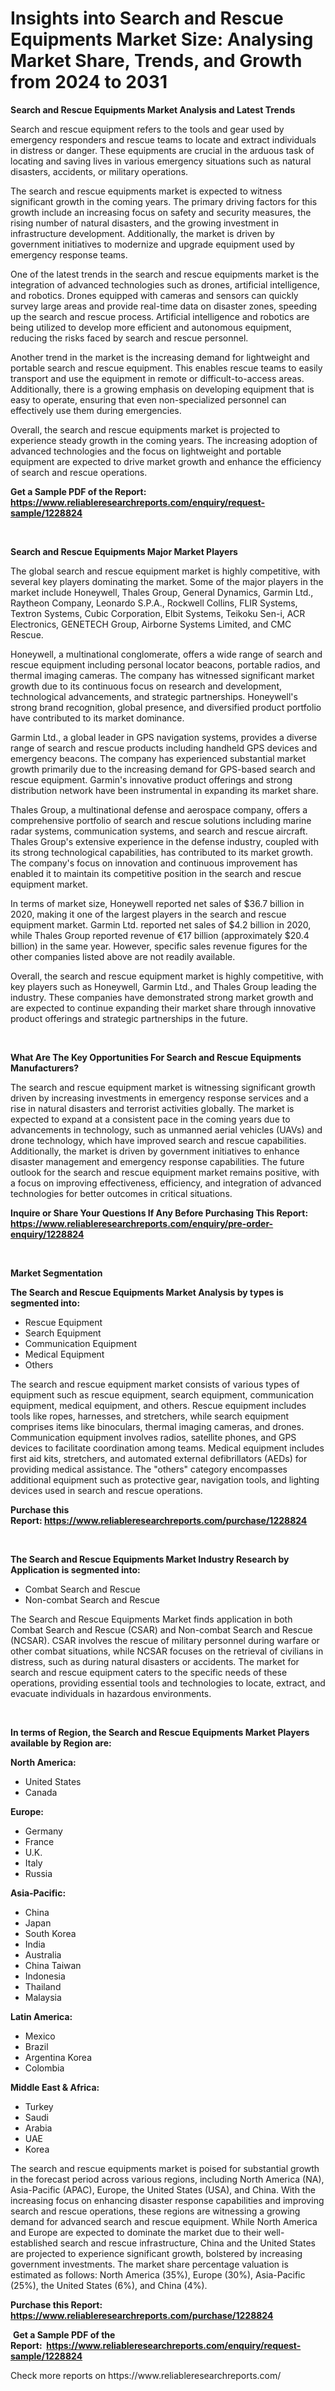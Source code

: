 <p><h1>Insights into Search and Rescue Equipments Market Size: Analysing Market Share, Trends, and Growth from 2024 to 2031</h1></p><p><strong>Search and Rescue Equipments Market Analysis and Latest Trends</strong></p>
<p><p>Search and rescue equipment refers to the tools and gear used by emergency responders and rescue teams to locate and extract individuals in distress or danger. These equipments are crucial in the arduous task of locating and saving lives in various emergency situations such as natural disasters, accidents, or military operations.</p><p>The search and rescue equipments market is expected to witness significant growth in the coming years. The primary driving factors for this growth include an increasing focus on safety and security measures, the rising number of natural disasters, and the growing investment in infrastructure development. Additionally, the market is driven by government initiatives to modernize and upgrade equipment used by emergency response teams.</p><p>One of the latest trends in the search and rescue equipments market is the integration of advanced technologies such as drones, artificial intelligence, and robotics. Drones equipped with cameras and sensors can quickly survey large areas and provide real-time data on disaster zones, speeding up the search and rescue process. Artificial intelligence and robotics are being utilized to develop more efficient and autonomous equipment, reducing the risks faced by search and rescue personnel.</p><p>Another trend in the market is the increasing demand for lightweight and portable search and rescue equipment. This enables rescue teams to easily transport and use the equipment in remote or difficult-to-access areas. Additionally, there is a growing emphasis on developing equipment that is easy to operate, ensuring that even non-specialized personnel can effectively use them during emergencies.</p><p>Overall, the search and rescue equipments market is projected to experience steady growth in the coming years. The increasing adoption of advanced technologies and the focus on lightweight and portable equipment are expected to drive market growth and enhance the efficiency of search and rescue operations.</p></p>
<p><strong>Get a Sample PDF of the Report:&nbsp; <a href="https://www.reliableresearchreports.com/enquiry/request-sample/1228824">https://www.reliableresearchreports.com/enquiry/request-sample/1228824</a></strong></p>
<p>&nbsp;</p>
<p><strong>Search and Rescue Equipments Major Market Players</strong></p>
<p><p>The global search and rescue equipment market is highly competitive, with several key players dominating the market. Some of the major players in the market include Honeywell, Thales Group, General Dynamics, Garmin Ltd., Raytheon Company, Leonardo S.P.A., Rockwell Collins, FLIR Systems, Textron Systems, Cubic Corporation, Elbit Systems, Teikoku Sen-i, ACR Electronics, GENETECH Group, Airborne Systems Limited, and CMC Rescue.</p><p>Honeywell, a multinational conglomerate, offers a wide range of search and rescue equipment including personal locator beacons, portable radios, and thermal imaging cameras. The company has witnessed significant market growth due to its continuous focus on research and development, technological advancements, and strategic partnerships. Honeywell's strong brand recognition, global presence, and diversified product portfolio have contributed to its market dominance.</p><p>Garmin Ltd., a global leader in GPS navigation systems, provides a diverse range of search and rescue products including handheld GPS devices and emergency beacons. The company has experienced substantial market growth primarily due to the increasing demand for GPS-based search and rescue equipment. Garmin's innovative product offerings and strong distribution network have been instrumental in expanding its market share.</p><p>Thales Group, a multinational defense and aerospace company, offers a comprehensive portfolio of search and rescue solutions including marine radar systems, communication systems, and search and rescue aircraft. Thales Group's extensive experience in the defense industry, coupled with its strong technological capabilities, has contributed to its market growth. The company's focus on innovation and continuous improvement has enabled it to maintain its competitive position in the search and rescue equipment market.</p><p>In terms of market size, Honeywell reported net sales of $36.7 billion in 2020, making it one of the largest players in the search and rescue equipment market. Garmin Ltd. reported net sales of $4.2 billion in 2020, while Thales Group reported revenue of €17 billion (approximately $20.4 billion) in the same year. However, specific sales revenue figures for the other companies listed above are not readily available.</p><p>Overall, the search and rescue equipment market is highly competitive, with key players such as Honeywell, Garmin Ltd., and Thales Group leading the industry. These companies have demonstrated strong market growth and are expected to continue expanding their market share through innovative product offerings and strategic partnerships in the future.</p></p>
<p>&nbsp;</p>
<p><strong>What Are The Key Opportunities For Search and Rescue Equipments Manufacturers?</strong></p>
<p><p>The search and rescue equipment market is witnessing significant growth driven by increasing investments in emergency response services and a rise in natural disasters and terrorist activities globally. The market is expected to expand at a consistent pace in the coming years due to advancements in technology, such as unmanned aerial vehicles (UAVs) and drone technology, which have improved search and rescue capabilities. Additionally, the market is driven by government initiatives to enhance disaster management and emergency response capabilities. The future outlook for the search and rescue equipment market remains positive, with a focus on improving effectiveness, efficiency, and integration of advanced technologies for better outcomes in critical situations.</p></p>
<p><strong>Inquire or Share Your Questions If Any Before Purchasing This Report: <a href="https://www.reliableresearchreports.com/enquiry/pre-order-enquiry/1228824">https://www.reliableresearchreports.com/enquiry/pre-order-enquiry/1228824</a></strong></p>
<p>&nbsp;</p>
<p><strong>Market Segmentation</strong></p>
<p><strong>The Search and Rescue Equipments Market Analysis by types is segmented into:</strong></p>
<p><ul><li>Rescue Equipment</li><li>Search Equipment</li><li>Communication Equipment</li><li>Medical Equipment</li><li>Others</li></ul></p>
<p><p>The search and rescue equipment market consists of various types of equipment such as rescue equipment, search equipment, communication equipment, medical equipment, and others. Rescue equipment includes tools like ropes, harnesses, and stretchers, while search equipment comprises items like binoculars, thermal imaging cameras, and drones. Communication equipment involves radios, satellite phones, and GPS devices to facilitate coordination among teams. Medical equipment includes first aid kits, stretchers, and automated external defibrillators (AEDs) for providing medical assistance. The "others" category encompasses additional equipment such as protective gear, navigation tools, and lighting devices used in search and rescue operations.</p></p>
<p><strong>Purchase this Report:&nbsp;<a href="https://www.reliableresearchreports.com/purchase/1228824">https://www.reliableresearchreports.com/purchase/1228824</a></strong></p>
<p>&nbsp;</p>
<p><strong>The Search and Rescue Equipments Market Industry Research by Application is segmented into:</strong></p>
<p><ul><li>Combat Search and Rescue</li><li>Non-combat Search and Rescue</li></ul></p>
<p><p>The Search and Rescue Equipments Market finds application in both Combat Search and Rescue (CSAR) and Non-combat Search and Rescue (NCSAR). CSAR involves the rescue of military personnel during warfare or other combat situations, while NCSAR focuses on the retrieval of civilians in distress, such as during natural disasters or accidents. The market for search and rescue equipment caters to the specific needs of these operations, providing essential tools and technologies to locate, extract, and evacuate individuals in hazardous environments.</p></p>
<p>&nbsp;</p>
<p><strong>In terms of Region, the Search and Rescue Equipments Market Players available by Region are:</strong></p>
<p>
    <p> <strong> North America: </strong>
        <ul>
            <li>United States</li>
            <li>Canada</li>
        </ul>
        </p> 
    <p> <strong> Europe: </strong>
        <ul>
            <li>Germany</li>
            <li>France</li>
            <li>U.K.</li>
            <li>Italy</li>
            <li>Russia</li>
        </ul>
        </p> 
    <p> <strong> Asia-Pacific: </strong>
        <ul>
            <li>China</li>
            <li>Japan</li>
            <li>South Korea</li>
            <li>India</li>
            <li>Australia</li>
            <li>China Taiwan</li>
            <li>Indonesia</li>
            <li>Thailand</li>
            <li>Malaysia</li>
        </ul>
        </p> 
    <p> <strong> Latin America: </strong>
        <ul>
            <li>Mexico</li>
            <li>Brazil</li>
            <li>Argentina Korea</li>
            <li>Colombia</li>
        </ul>
        </p> 
    <p> <strong> Middle East & Africa: </strong>
        <ul>
            <li>Turkey</li>
            <li>Saudi</li>
            <li>Arabia</li>
            <li>UAE</li>
            <li>Korea</li>
        </ul>
    </p>
    </p>
<p><p>The search and rescue equipments market is poised for substantial growth in the forecast period across various regions, including North America (NA), Asia-Pacific (APAC), Europe, the United States (USA), and China. With the increasing focus on enhancing disaster response capabilities and improving search and rescue operations, these regions are witnessing a growing demand for advanced search and rescue equipment. While North America and Europe are expected to dominate the market due to their well-established search and rescue infrastructure, China and the United States are projected to experience significant growth, bolstered by increasing government investments. The market share percentage valuation is estimated as follows: North America (35%), Europe (30%), Asia-Pacific (25%), the United States (6%), and China (4%).</p></p>
<p><strong>Purchase this Report: <a href="https://www.reliableresearchreports.com/purchase/1228824">https://www.reliableresearchreports.com/purchase/1228824</a></strong></p>
<p>&nbsp;<strong>Get a Sample PDF of the Report:&nbsp;&nbsp;<a href="https://www.reliableresearchreports.com/enquiry/request-sample/1228824">https://www.reliableresearchreports.com/enquiry/request-sample/1228824</a></strong></p>
<p><strong></strong></p>
<p>Check more reports on https://www.reliableresearchreports.com/</p>